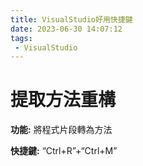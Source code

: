 ```yaml
---
title: VisualStudio好用快捷鍵
date: 2023-06-30 14:07:12
tags:
 - VisualStudio
---
```

# 提取方法重構

**功能:** 將程式片段轉為方法

**快捷鍵:** “Ctrl+R”+“Ctrl+M”
